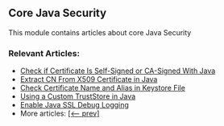 ## Core Java Security

This module contains articles about core Java Security

### Relevant Articles:
- [Check if Certificate Is Self-Signed or CA-Signed With Java](https://www.baeldung.com/java-check-certificate-sign)
- [Extract CN From X509 Certificate in Java](https://www.baeldung.com/java-extract-common-name-x509-certificate)
- [Check Certificate Name and Alias in Keystore File](https://www.baeldung.com/java-keystore-check-certificate-name-alias)
- [Using a Custom TrustStore in Java](https://www.baeldung.com/java-custom-truststore)
- [Enable Java SSL Debug Logging](https://www.baeldung.com/java-ssl-debug-logging)
- More articles: [[<-- prev]](/core-java-modules/core-java-security-3)
